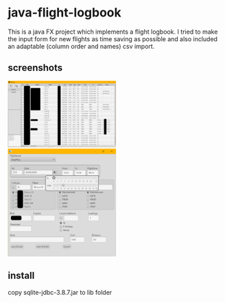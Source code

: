 # java-flight-logbook
This is a java FX project which implements a flight logbook. I tried to make the input form for new flights as time saving as possible and also included an adaptable (column order and names) csv import.

## screenshots

<img src="docs/main-screen.png"  width="50%">

<img src="docs/new-flight-screen.png"  width="50%">

## install
copy sqlite-jdbc-3.8.7.jar to lib folder